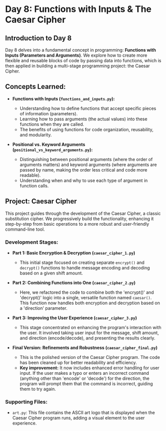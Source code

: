 # Day 8: Functions with Inputs & The Caesar Cipher

## Introduction to Day 8

Day 8 delves into a fundamental concept in programming: **Functions with Inputs (Parameters and Arguments)**. We explore how to create more flexible and reusable blocks of code by passing data into functions, which is then applied in building a multi-stage programming project: the Caesar Cipher.

## Concepts Learned:

* **Functions with Inputs (`functions_and_inputs.py`):**
    * Understanding how to define functions that accept specific pieces of information (parameters).
    * Learning how to pass arguments (the actual values) into these functions when they are called.
    * The benefits of using functions for code organization, reusability, and modularity.

* **Positional vs. Keyword Arguments (`positional_vs_keyword_arguments.py`):**
    * Distinguishing between positional arguments (where the order of arguments matters) and keyword arguments (where arguments are passed by name, making the order less critical and code more readable).
    * Understanding when and why to use each type of argument in function calls.

## Project: Caesar Cipher

This project guides through the development of the Caesar Cipher, a classic substitution cipher. We progressively build the functionality, enhancing it step-by-step from basic operations to a more robust and user-friendly command-line tool.

### Development Stages:

* **Part 1: Basic Encryption & Decryption (`caesar_cipher_1.py`)**
    * This initial stage focused on creating separate `encrypt()` and `decrypt()` functions to handle message encoding and decoding based on a given shift amount.

* **Part 2: Combining Functions into One (`caesar_cipher_2.py`)**
    * Here, we refactored the code to combine both the 'encrypt()' and 'decrypt()' logic into a single, versatile function named `caesar()`. This function now handles both encryption and decryption based on a 'direction' parameter.

* **Part 3: Improving the User Experience (`caesar_cipher_3.py`)**
    * This stage concentrated on enhancing the program's interaction with the user. It involved taking user input for the message, shift amount, and direction (encode/decode), and presenting the results clearly.

* **Final Version: Refinements and Robustness (`caesar_cipher_final.py`)**
    * This is the polished version of the Caesar Cipher program. The code has been cleaned up for better readability and efficiency.
    * **Key improvement:** It now includes enhanced error handling for user input. If the user makes a typo or enters an incorrect command (anything other than 'encode' or 'decode') for the direction, the program will prompt them that the command is incorrect, guiding them to try again.

### Supporting Files:

* `art.py`: This file contains the ASCII art logo that is displayed when the Caesar Cipher program runs, adding a visual element to the user experience.